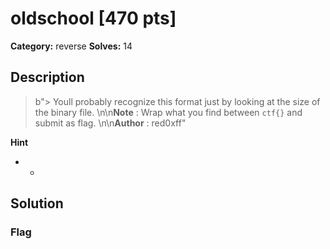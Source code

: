 # oldschool [470 pts]

**Category:** reverse
**Solves:** 14

## Description
>b"> Youll probably recognize this format just by looking at the size of the binary file.  \n\n**Note** : Wrap what you find between `ctf{}` and submit as flag.  \n\n**Author** : red0xff"

**Hint**
* -

## Solution

### Flag

